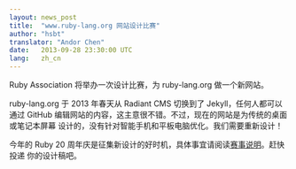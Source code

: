 ```yaml
---
layout: news_post
title:  "www.ruby-lang.org 网站设计比赛"
author: "hsbt"
translator: "Andor Chen"
date:   2013-09-28 23:30:00 UTC
lang:   zh_cn
---
```



Ruby Association 将举办一次设计比赛，为 ruby-lang.org 做一个新网站。

ruby-lang.org 于 2013 年春天从 Radiant CMS 切换到了 Jekyll，任何人都可以通过
 GitHub 编辑网站的内容，这主意很不错。不过，现在的网站是为传统的桌面或笔记本屏幕
设计的，没有针对智能手机和平板电脑优化。我们需要重新设计！

今年的 Ruby 20 周年庆是征集新设计的好时机，具体事宜请阅读[赛事说明][1]。赶快投递
你的设计稿吧。

[1]: http://www.ruby.or.jp/en/news/20130924.html
